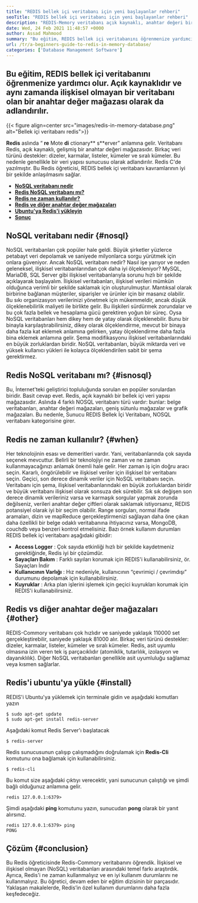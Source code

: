 ```yaml
---
title: "REDIS bellek içi veritabanı için yeni başlayanlar rehberi" 
seoTitle: "REDIS bellek içi veritabanı için yeni başlayanlar rehberi" 
description: "REDIS-Memory veritabanı açık kaynaklı, anahtar değeri bir mağazadır. Buna NoSQL veritabanı da denir. Bu Redis öğreticisi, Redis'in temel kavramları hakkında size rehberlik eder." 
date: Wed, 24 Feb 2021 11:48:57 +0000
author: Assad Mahmood
summary: "Bu eğitim, REDIS bellek içi veritabanını öğrenmenize yardımcı olur. Açık kaynaklıdır ve aynı zamanda ilişkisel olmayan bir veritabanı olan bir anahtar değer mağazası olarak da adlandırılır." 
url: /tr/a-beginners-guide-to-redis-in-memory-database/
categories: ['Database Management Software']
---
```


## Bu eğitim, REDIS bellek içi veritabanını öğrenmenize yardımcı olur. Açık kaynaklıdır ve aynı zamanda ilişkisel olmayan bir veritabanı olan bir anahtar değer mağazası olarak da adlandırılır.

{{< figure align=center src="images/redis-in-memory-database.png" alt="Bellek içi veritabanı redis">}}

 **Redis** aslında “ **re** Mote **di** ctionary** s**erver” anlamına gelir. Veritabanı Redis, açık kaynaklı, gelişmiş bir anahtar değeri mağazasıdır. Birkaç veri türünü destekler: dizeler, karmalar, listeler, kümeler ve sıralı kümeler. Bu nedenle genellikle bir veri yapısı sunucusu olarak adlandırılır. Redis C'de yazılmıştır. Bu Redis öğreticisi, REDIS bellek içi veritabanı kavramlarının iyi bir şekilde anlaşılmasını sağlar.
*  **[NoSQL veritabanı nedir][1]**  
*  **[Redis NoSQL veritabanı mı?][2]**  
*  **[Redis ne zaman kullanılır?][3]**  
*  **[Redis ve diğer anahtar değer mağazaları][4]**  
*  **[Ubuntu'ya Redis'i yükleyin][5]**  
*  **[Sonuç][6]**  

## NoSQL veritabanı nedir {#nosql}

NoSQL veritabanları çok popüler hale geldi. Büyük şirketler yüzlerce petabayt veri depolamak ve saniyede milyonlarca sorgu yürütmek için onlara güveniyor. Ancak NoSQL veritabanı nedir? Nasıl işe yarıyor ve neden geleneksel, ilişkisel veritabanlarından çok daha iyi ölçekleniyor? MySQL, MariaDB, SQL Server gibi ilişkisel veritabanlarıyla sorunu hızlı bir şekilde açıklayarak başlayalım.
İlişkisel veritabanları, ilişkisel verileri mümkün olduğunca verimli bir şekilde saklamak için oluşturulmuştur. Mantıksal olarak birbirine bağlanan müşteriler, siparişler ve ürünler için bir masanız olabilir. Bu sıkı organizasyon verilerinizi yönetmek için mükemmeldir, ancak düşük ölçeklenebilirlik maliyeti ile birlikte gelir. Bu ilişkileri sürdürmek zorundalar ve bu çok fazla bellek ve hesaplama gücü gerektiren yoğun bir süreç.
Oysa NoSQL veritabanları hem dikey hem de yatay olarak ölçeklenebilir. Bunu bir binayla karşılaştırabilirsiniz, dikey olarak ölçeklendirme, mevcut bir binaya daha fazla kat eklemek anlamına gelirken, yatay ölçeklendirme daha fazla bina eklemek anlamına gelir. Şema modifikasyonu ilişkisel veritabanlarındaki en büyük zorluklardan biridir. NoSQL veritabanları, büyük miktarda veri ve yüksek kullanıcı yükleri ile kolayca ölçeklendirilen sabit bir şema gerektirmez.

## Redis NoSQL veritabanı mı? {#isnosql}

Bu, İnternet'teki geliştirici topluluğunda sorulan en popüler sorulardan biridir. Basit cevap evet. Redis, açık kaynaklı bir bellek içi veri yapısı mağazasıdır.
Aslında 4 farklı NOSQL veritabanı türü vardır: bunlar: belge veritabanları, anahtar değeri mağazaları, geniş sütunlu mağazalar ve grafik mağazaları. Bu nedenle, Sunucu REDIS Bellek İçi Veritabanı, NOSQL veritabanı kategorisine girer.

## Redis ne zaman kullanılır?  {#when}

Her teknolojinin esası ve demeritleri vardır. Yani, veritabanlarında çok sayıda seçenek mevcuttur. Belirli bir teknolojiyi ne zaman ve ne zaman kullanmayacağınızı anlamak önemli hale gelir. Her zaman iş için doğru aracı seçin.
Kararlı, öngörülebilir ve ilişkisel veriler için ilişkisel bir veritabanı seçin. Geçici, son derece dinamik veriler için NoSQL veritabanı seçin. Veritabanı için şema, ilişkisel veritabanlarındaki en büyük zorluklardan biridir ve büyük veritabanı ilişkisel olarak sonsuza dek sürebilir.
Sık sık değişen son derece dinamik verileriniz varsa ve karmaşık sorgular yapmak zorunda değilseniz, verileri anahtar değer çiftleri olarak saklamak istiyorsanız, REDIS potansiyel olarak iyi bir seçim olabilir. Range sorguları, normal ifade aramaları, dizin ve mapReduce gerçekleştirmenizi sağlayan daha öne çıkan daha özellikli bir belge odaklı veritabanına ihtiyacınız varsa, MongoDB, couchdb veya benzeri kontrol etmelisiniz.
Bazı örnek kullanım durumları REDIS bellek içi veritabanı aşağıdaki gibidir:
*  **Access Logger**  : Çok sayıda etkinliği hızlı bir şekilde kaydetmeniz gerektiğinde, Redis iyi bir çözümdür.
*  **Sayaçları Bakım**  : Farklı sayıları korumak için REDIS'i kullanabilirsiniz, ör. Sayaçları İndir
*  **Kullanıcının Varlığı**  : Hız nedeniyle, kullanıcının “çevrimiçi / çevrimdışı” durumunu depolamak için kullanabilirsiniz.
*  **Kuyruklar**  : Arka plan işlerini işlemek için geçici kuyrukları korumak için REDIS'i kullanabilirsiniz.

## Redis vs diğer anahtar değer mağazaları {#other}

REDIS-Commory veritabanı çok hızlıdır ve saniyede yaklaşık 110000 set gerçekleştirebilir, saniyede yaklaşık 81000 alır. Birkaç veri türünü destekler: dizeler, karmalar, listeler, kümeler ve sıralı kümeler. Redis, asit uyumlu olmasına izin veren tek iş parçacıklıdır (atomiklik, tutarlılık, izolasyon ve dayanıklılık). Diğer NoSQL veritabanları genellikle asit uyumluluğu sağlamaz veya kısmen sağlarlar.

## Redis'i ubuntu'ya yükle {#install}

REDIS'i Ubuntu'ya yüklemek için terminale gidin ve aşağıdaki komutları yazın
```
$ sudo apt-get update 
$ sudo apt-get install redis-server
```
Aşağıdaki komut Redis Server'ı başlatacak
```
$ redis-server
```
Redis sunucusunun çalışıp çalışmadığını doğrulamak için  **Redis-Cli**  komutunu ona bağlamak için kullanabilirsiniz.
```
$ redis-cli 
```
Bu komut size aşağıdaki çıktıyı verecektir, yani sunucunun çalıştığı ve şimdi bağlı olduğunuz anlamına gelir.
```
redis 127.0.0.1:6379>
```
Şimdi aşağıdaki  **ping** komutunu yazın, sunucudan **pong**  olarak bir yanıt alırsınız.
```
redis 127.0.0.1:6379> ping
PONG
```

## Çözüm {#conclusion}

Bu Redis öğreticisinde Redis-Commory veritabanını öğrendik. İlişkisel ve ilişkisel olmayan (NoSQL) veritabanları arasındaki temel farkı araştırdık. Ayrıca, Redis'i ne zaman kullanmalıyız ve en iyi kullanım durumlarını ne kullanmalıyız. Bu öğretici, devam eden bir eğitim dizisinin bir parçasıdır. Yaklaşan makalelerde, Redis’in özel kullanım durumlarını daha fazla keşfedeceğiz.



 [1]: #nosql
 [2]: #isnosql
 [3]: #when
 [4]: #other
 [5]: #install
 [6]: #conclusion
